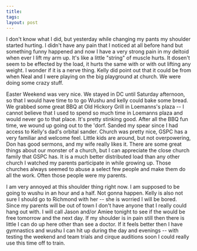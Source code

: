 ```yaml
---
title: 
tags: 
layout: post
---
```

I don't know what I did, but yesterday while changing my pants my shoulder started hurting.  I didn't have any pain that I noticed at all before hand but something funny happened and now I have a very strong pain in my deltoid when ever I lift my arm up.  It's like a little "string" of muscle hurts.  It dosen't seem to be effected by the load, it hurts the same with or with out lifting any weight.  I wonder if it is a nerve thing.   Kelly did point out that it could be from when Neal and I were playing on the big playground at church.  We were doing some crazy stuff.



Easter Weekend was very nice.  We stayed in DC until Saturday afternoon, so that I would have time to to go Wushu and kelly could bake some bread.  We grabbed some great BBQ at Old Hickory Grill in Loemanns's plaza -- I cannot believe that I used to spend so much time in Loemanns plaza and would never go to that place.  It's pretty stinking good.  After all the BBQ fun time, we wound up going out to the 'dorf.  Sanded my spear since I had access to Kelly's dad's orbital sander.  Church was pretty nice, GSPC has a very familiar and welcome feel.  Little kids are around, but not overpowering, Don has good sermons, and my wife really likes it.  There are some great things about our monster of a church, but I can appreciate the close church family that GSPC has.  It is a much better distributed load than any other church I watched my parents participate in while growing up. Those churches always seemed to abuse a select few people and make them do all the work.  Often those people were my parents.  



I am very annoyed at this shoulder thing right now.  I am supposed to be going to wushu in an hour and a half.  Not gonna happen.  Kelly is also not sure I should go to Richmond with her -- she is worried I will be bored.  Since my parents will be out of town I don't have anyone that I really could hang out with.  I will call Jason and/or Amiee tonight to see if the would be free tomorrow and the next day.  If my shoulder is in pain still then there is little I can do up here other than see a doctor.  If it feels better then I have gymnastics and wushu I can hit up during the day and evenings -- with testing the weekend and team trials and cirque auditions soon I could really use this time off to train. 
